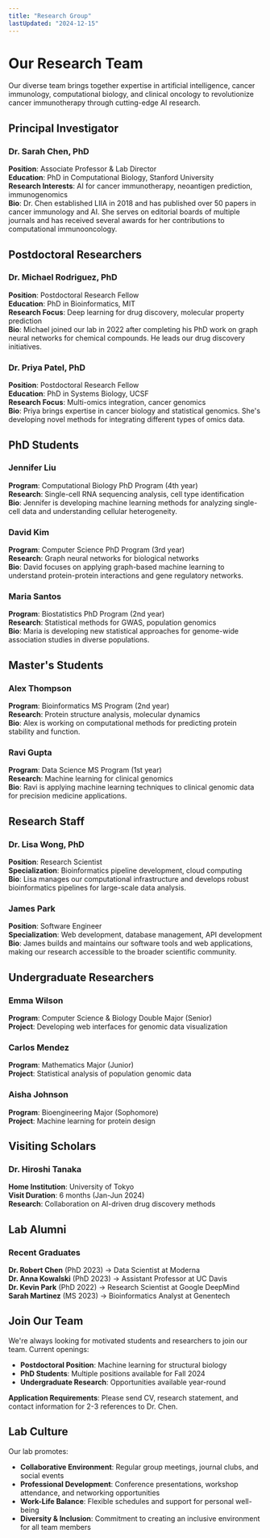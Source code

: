 ```yaml
---
title: "Research Group"
lastUpdated: "2024-12-15"
---
```


# Our Research Team

Our diverse team brings together expertise in artificial intelligence, cancer immunology, computational biology, and clinical oncology to revolutionize cancer immunotherapy through cutting-edge AI research.

## Principal Investigator

### Dr. Sarah Chen, PhD
**Position**: Associate Professor & Lab Director  
**Education**: PhD in Computational Biology, Stanford University  
**Research Interests**: AI for cancer immunotherapy, neoantigen prediction, immunogenomics  
**Bio**: Dr. Chen established LIIA in 2018 and has published over 50 papers in cancer immunology and AI. She serves on editorial boards of multiple journals and has received several awards for her contributions to computational immunooncology.

## Postdoctoral Researchers

### Dr. Michael Rodriguez, PhD
**Position**: Postdoctoral Research Fellow  
**Education**: PhD in Bioinformatics, MIT  
**Research Focus**: Deep learning for drug discovery, molecular property prediction  
**Bio**: Michael joined our lab in 2022 after completing his PhD work on graph neural networks for chemical compounds. He leads our drug discovery initiatives.

### Dr. Priya Patel, PhD
**Position**: Postdoctoral Research Fellow  
**Education**: PhD in Systems Biology, UCSF  
**Research Focus**: Multi-omics integration, cancer genomics  
**Bio**: Priya brings expertise in cancer biology and statistical genomics. She's developing novel methods for integrating different types of omics data.

## PhD Students

### Jennifer Liu
**Program**: Computational Biology PhD Program (4th year)  
**Research**: Single-cell RNA sequencing analysis, cell type identification  
**Bio**: Jennifer is developing machine learning methods for analyzing single-cell data and understanding cellular heterogeneity.

### David Kim
**Program**: Computer Science PhD Program (3rd year)  
**Research**: Graph neural networks for biological networks  
**Bio**: David focuses on applying graph-based machine learning to understand protein-protein interactions and gene regulatory networks.

### Maria Santos
**Program**: Biostatistics PhD Program (2nd year)  
**Research**: Statistical methods for GWAS, population genomics  
**Bio**: Maria is developing new statistical approaches for genome-wide association studies in diverse populations.

## Master's Students

### Alex Thompson
**Program**: Bioinformatics MS Program (2nd year)  
**Research**: Protein structure analysis, molecular dynamics  
**Bio**: Alex is working on computational methods for predicting protein stability and function.

### Ravi Gupta
**Program**: Data Science MS Program (1st year)  
**Research**: Machine learning for clinical genomics  
**Bio**: Ravi is applying machine learning techniques to clinical genomic data for precision medicine applications.

## Research Staff

### Dr. Lisa Wong, PhD
**Position**: Research Scientist  
**Specialization**: Bioinformatics pipeline development, cloud computing  
**Bio**: Lisa manages our computational infrastructure and develops robust bioinformatics pipelines for large-scale data analysis.

### James Park
**Position**: Software Engineer  
**Specialization**: Web development, database management, API development  
**Bio**: James builds and maintains our software tools and web applications, making our research accessible to the broader scientific community.

## Undergraduate Researchers

### Emma Wilson
**Program**: Computer Science & Biology Double Major (Senior)  
**Project**: Developing web interfaces for genomic data visualization

### Carlos Mendez
**Program**: Mathematics Major (Junior)  
**Project**: Statistical analysis of population genomic data

### Aisha Johnson
**Program**: Bioengineering Major (Sophomore)  
**Project**: Machine learning for protein design

## Visiting Scholars

### Dr. Hiroshi Tanaka
**Home Institution**: University of Tokyo  
**Visit Duration**: 6 months (Jan-Jun 2024)  
**Research**: Collaboration on AI-driven drug discovery methods

## Lab Alumni

### Recent Graduates

**Dr. Robert Chen** (PhD 2023) → Data Scientist at Moderna  
**Dr. Anna Kowalski** (PhD 2023) → Assistant Professor at UC Davis  
**Dr. Kevin Park** (PhD 2022) → Research Scientist at Google DeepMind  
**Sarah Martinez** (MS 2023) → Bioinformatics Analyst at Genentech  

## Join Our Team

We're always looking for motivated students and researchers to join our team. Current openings:

- **Postdoctoral Position**: Machine learning for structural biology
- **PhD Students**: Multiple positions available for Fall 2024
- **Undergraduate Research**: Opportunities available year-round

**Application Requirements**: Please send CV, research statement, and contact information for 2-3 references to Dr. Chen.

## Lab Culture

Our lab promotes:
- **Collaborative Environment**: Regular group meetings, journal clubs, and social events
- **Professional Development**: Conference presentations, workshop attendance, and networking opportunities
- **Work-Life Balance**: Flexible schedules and support for personal well-being
- **Diversity & Inclusion**: Commitment to creating an inclusive environment for all team members